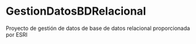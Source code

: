 # GestionDatosBDRelacional
 Proyecto de gestión de datos de base de datos relacional proporcionada por ESRI
